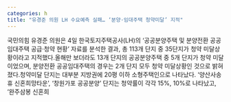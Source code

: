 ```yaml
---
categories: h
title: "유경준 의원 LH 수요예측 실패… ‘분양·임대주택 청약미달’ 지적"
---
```

국민의힘 유경준 의원은 4일 한국토지주택공사(LH)의 ‘공공분양주택 및 분양전환 공공임대주택 공급·청약 현황’ 자료를 분석한 결과, 총 113개 단지 중 35단지가 청약 미달상황이라고 지적했다.올해만 보더라도 13개 단지의 공공분양주택 중 5개 단지가 청약 미달이었으며, 분양전환 공공임대주택의 경우는 2개 단지 모두 청약 미달상황인 것으로 밝혀졌다.청약미달 단지는 대부분 지방권에 20평 이하 소형주택인으로 나타났다. ‘양산사송휴 신혼희망타운’, ‘창원가포 공공분양’ 단지는 청약률이 각각 15%, 10%로 나타났고, ‘완주삼봉 신혼희